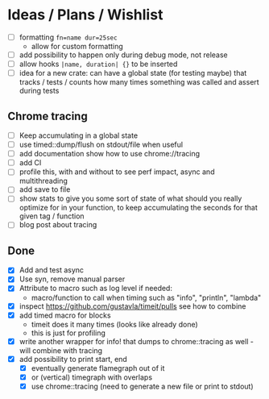 # Ideas / Plans / Wishlist
- [ ] formatting ``fn=name dur=25sec``
    - allow for custom formatting
- [ ] add possibility to happen only during debug mode, not release
- [ ] allow hooks `|name, duration| {}` to be inserted
- [ ] idea for a new crate: can have a global state (for testing maybe) that tracks / tests / counts how many times something was called and assert during tests

## Chrome tracing
- [ ] Keep accumulating in a global state
- [ ] use timed::dump/flush on stdout/file when useful
- [ ] add documentation show how to use chrome://tracing
- [ ] add CI
- [ ] profile this, with and without to see perf impact, async and multithreading
- [ ] add save to file
- [ ] show stats to give you some sort of state of what should you really optimize for in your function, to keep accumulating the seconds for that given tag / function
- [ ] blog post about tracing

## Done
- [x] Add and test async
- [x] Use syn, remove manual parser
- [x] Attribute to macro such as log level if needed:
    - macro/function to call when timing such as "info", "println", "lambda"
- [x] inspect https://github.com/gustavla/timeit/pulls see how to combine
- [x] add timed macro for blocks
    - timeit does it many times (looks like already done)
    - this is just for profiling
- [x] write another wrapper for info! that dumps to chrome::tracing as well - will combine with tracing
- [x] add possibility to print start, end
    - [x] eventually generate flamegraph out of it
    - [x] or (vertical) timegraph with overlaps
    - [x] use chrome::tracing (need to generate a new file or print to stdout)